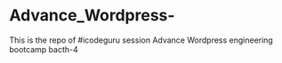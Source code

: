 # Advance_Wordpress-
This is the repo of #icodeguru session 
Advance Wordpress engineering bootcamp bacth-4
